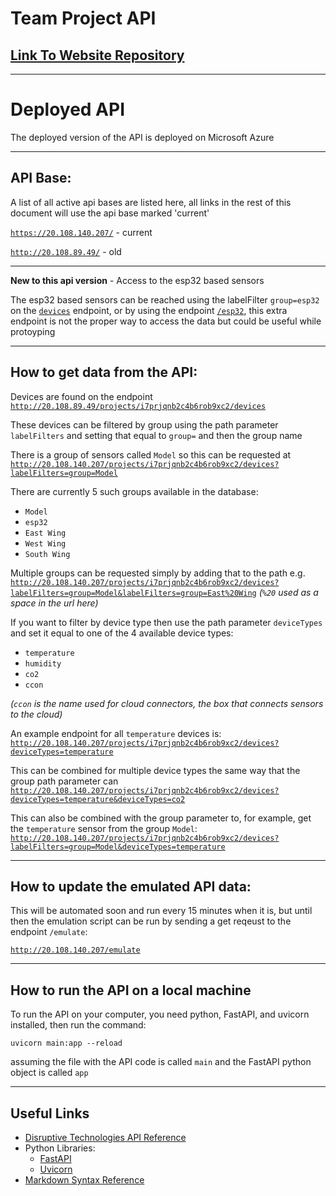 # Team Project API

## [Link To Website Repository](https://github.com/nu-team-project/website)

---



# Deployed API

The deployed version of the API is deployed on Microsoft Azure

---

## API Base:

A list of all active api bases are listed here, all links in the rest of this document will use the api base marked 'current'

[`https://20.108.140.207/`](https://20.108.140.207/ "v2 uploaded _24/03/2023_")  - current

[`http://20.108.89.49/`](http://20.108.89.49/ "v1 uploaded _23/03/2023_") - old


---

**New to this api version** - Access to the esp32 based sensors

The esp32 based sensors can be reached using the labelFilter `group=esp32` on the  [`devices`](https://20.108.140.207/projects/i7prjqnb2c4b6rob9xc2/devices) endpoint, or by using the endpoint [`/esp32`](https://20.108.140.207/esp32), this extra endpoint is not the proper way to access the data but could be useful while protoyping

---

## How to get data from the API:

Devices are found on the endpoint [`http://20.108.89.49/projects/i7prjqnb2c4b6rob9xc2/devices`](http://20.108.140.207/projects/i7prjqnb2c4b6rob9xc2/devices)

These devices can be filtered by group using the path parameter `labelFilters` and setting that equal to `group=` and then the group name

There is a group of sensors called `Model` so this can be requested at [`http://20.108.140.207/projects/i7prjqnb2c4b6rob9xc2/devices?labelFilters=group=Model`](http://20.108.140.207/projects/i7prjqnb2c4b6rob9xc2/devices?labelFilters=group=Model)

There are currently 5 such groups available in the database:
- `Model`
- `esp32`
- `East Wing`
- `West Wing`
- `South Wing`

Multiple groups can be requested simply by adding that to the path e.g. [`http://20.108.140.207/projects/i7prjqnb2c4b6rob9xc2/devices?labelFilters=group=Model&labelFilters=group=East%20Wing`](http://20.108.140.207/projects/i7prjqnb2c4b6rob9xc2/devices?labelFilters=group=Model&labelFilters=group=East%20Wing)
_(`%20` used as a space in the url here)_

If you want to filter by device type then use the path parameter `deviceTypes` and set it equal to one of the 4 available device types:
- `temperature`
- `humidity`
- `co2`
- `ccon`

_(`ccon` is the name used for cloud connectors, the box that connects sensors to the cloud)_

An example endpoint for all `temperature` devices is: [`http://20.108.140.207/projects/i7prjqnb2c4b6rob9xc2/devices?deviceTypes=temperature`](http://20.108.140.207/projects/i7prjqnb2c4b6rob9xc2/devices?deviceTypes=temperature)

This can be combined for multiple device types the same way that the group path parameter can [`http://20.108.140.207/projects/i7prjqnb2c4b6rob9xc2/devices?deviceTypes=temperature&deviceTypes=co2`](http://20.108.140.207/projects/i7prjqnb2c4b6rob9xc2/devices?deviceTypes=temperature&deviceTypes=co2)

This can also be combined with the group parameter to, for example, get the `temperature` sensor from the group `Model`: [`http://20.108.140.207/projects/i7prjqnb2c4b6rob9xc2/devices?labelFilters=group=Model&deviceTypes=temperature`](http://20.108.140.207/projects/i7prjqnb2c4b6rob9xc2/devices?labelFilters=group=Model&deviceTypes=temperature)

---



## How to update the emulated API data:

This will be automated soon and run every 15 minutes when it is, but until then the emulation script can be run by sending a get reqeust to the endpoint `/emulate`:

[`http://20.108.140.207/emulate`](http://20.108.140.207/emulate)


---

## How to run the API on a local machine

To run the API on your computer, you need python, FastAPI, and uvicorn installed, then run the command:

`uvicorn main:app --reload`

assuming the file with the API code is called `main` and the FastAPI python object is called `app`

---

## Useful Links

- [Disruptive Technologies API Reference](https://developer.disruptive-technologies.com/api )
- Python Libraries:
    - [FastAPI](fastapi.tiangolo.com)
    - [Uvicorn](www.uvicorn.org)
- [Markdown Syntax Reference](https://www.markdownguide.org/basic-syntax/)
